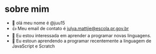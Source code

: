 # sobre mim
- 👋 olá meu nome é @juu15
- :+1: Meu email de contato é julya.mattjie@escola.pr.gov.br
-  👀 Eu estou interessada em aprender a programar novas linguagens.
- 🌱 Eu estoun aprendendo a programar recentemente a linguagem de JavaScript e Scratch

